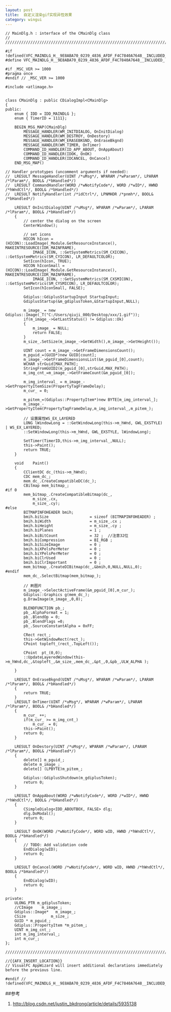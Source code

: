 ```yaml
---
layout: post
title:  自定义渲染gif实现异性效果
category: wingui
---
```


	// MainDlg.h : interface of the CMainDlg class
	//
	/////////////////////////////////////////////////////////////////////////////

	#if !defined(VFC_MAINDLG_H__9E8ABA70_0239_4836_AFDF_F4C7840A7648__INCLUDED_)
	#define VFC_MAINDLG_H__9E8ABA70_0239_4836_AFDF_F4C7840A7648__INCLUDED_

	#if _MSC_VER >= 1000
	#pragma once
	#endif // _MSC_VER >= 1000

	#include <atlimage.h>


	class CMainDlg : public CDialogImpl<CMainDlg>
	{
	public:
		enum { IDD = IDD_MAINDLG };
		enum { TimerID = 1111};

		BEGIN_MSG_MAP(CMainDlg)
			MESSAGE_HANDLER(WM_INITDIALOG, OnInitDialog)
			MESSAGE_HANDLER(WM_DESTROY, OnDestory)
			MESSAGE_HANDLER(WM_ERASEBKGND, OnEraseBkgnd)
			MESSAGE_HANDLER(WM_TIMER, OnTimer)
			COMMAND_ID_HANDLER(ID_APP_ABOUT, OnAppAbout)
			COMMAND_ID_HANDLER(IDOK, OnOK)
			COMMAND_ID_HANDLER(IDCANCEL, OnCancel)
		END_MSG_MAP()

	// Handler prototypes (uncomment arguments if needed):
	//	LRESULT MessageHandler(UINT /*uMsg*/, WPARAM /*wParam*/, LPARAM /*lParam*/, BOOL& /*bHandled*/)
	//	LRESULT CommandHandler(WORD /*wNotifyCode*/, WORD /*wID*/, HWND /*hWndCtl*/, BOOL& /*bHandled*/)
	//	LRESULT NotifyHandler(int /*idCtrl*/, LPNMHDR /*pnmh*/, BOOL& /*bHandled*/)

		LRESULT OnInitDialog(UINT /*uMsg*/, WPARAM /*wParam*/, LPARAM /*lParam*/, BOOL& /*bHandled*/)
		{
			// center the dialog on the screen
			CenterWindow();

			// set icons
			HICON hIcon = (HICON)::LoadImage(_Module.GetResourceInstance(), MAKEINTRESOURCE(IDR_MAINFRAME), 
				IMAGE_ICON, ::GetSystemMetrics(SM_CXICON), ::GetSystemMetrics(SM_CYICON), LR_DEFAULTCOLOR);
			SetIcon(hIcon, TRUE);
			HICON hIconSmall = (HICON)::LoadImage(_Module.GetResourceInstance(), MAKEINTRESOURCE(IDR_MAINFRAME), 
				IMAGE_ICON, ::GetSystemMetrics(SM_CXSMICON), ::GetSystemMetrics(SM_CYSMICON), LR_DEFAULTCOLOR);
			SetIcon(hIconSmall, FALSE);

			Gdiplus::GdiplusStartupInput StartupInput;  
			GdiplusStartup(&m_gdiplusToken,&StartupInput,NULL);  

			m_image_ = new Gdiplus::Image(_T("C:/Users/qiuji_000/Desktop/xxx/1.gif"));
			if(m_image_->GetLastStatus() != Gdiplus::Ok)
			{
				m_image_ = NULL;
				return FALSE;
			}
			m_size_.SetSize(m_image_->GetWidth(),m_image_->GetHeight());

			UINT count = m_image_->GetFrameDimensionsCount();
			m_pguid_=(GUID*)new GUID[count];
			m_image_->GetFrameDimensionsList(&m_pguid_[0],count);
			WCHAR strGuid[MAX_PATH];
			StringFromGUID2(m_pguid_[0],strGuid,MAX_PATH);
			m_img_cnt_=m_image_->GetFrameCount(&m_pguid_[0]);

			m_img_interval_ = m_image_->GetPropertyItemSize(PropertyTagFrameDelay);
			m_cur_ = 0;

			m_pitem_=(Gdiplus::PropertyItem*)new BYTE[m_img_interval_];
			m_image_->GetPropertyItem(PropertyTagFrameDelay,m_img_interval_,m_pitem_);

			// 设置属性WS_EX_LAYERED
			LONG lWindowLong = ::GetWindowLong(this->m_hWnd, GWL_EXSTYLE) | WS_EX_LAYERED;
			::SetWindowLong(this->m_hWnd, GWL_EXSTYLE, lWindowLong);
		
			SetTimer(TimerID,this->m_img_interval_,NULL);
			this->Paint();
			return TRUE;
		}

		void	Paint()
		{
			CClientDC dc_(this->m_hWnd);
			CDC mem_dc_;
			mem_dc_.CreateCompatibleDC(dc_);
			CBitmap mem_bitmap_;
	#if 0
			mem_bitmap_.CreateCompatibleBitmap(dc_,
				m_size_.cx,
				m_size_.cy);
	#else
			BITMAPINFOHEADER bmih;
			bmih.biSize                  = sizeof (BITMAPINFOHEADER) ;
			bmih.biWidth                 = m_size_.cx ;
			bmih.biHeight                = m_size_.cy ;
			bmih.biPlanes                = 1 ;
			bmih.biBitCount              = 32 ;  //注意32位
			bmih.biCompression           = BI_RGB ;
			bmih.biSizeImage             = 0 ;
			bmih.biXPelsPerMeter         = 0 ;
			bmih.biYPelsPerMeter         = 0 ;
			bmih.biClrUsed               = 0 ;
			bmih.biClrImportant          = 0 ;
			mem_bitmap_.CreateDIBitmap(dc_,&bmih,0,NULL,NULL,0);
	#endif
			mem_dc_.SelectBitmap(mem_bitmap_);

			// 刷图片
			m_image_->SelectActiveFrame(&m_pguid_[0],m_cur_);
			Gdiplus::Graphics g(mem_dc_);
			g.DrawImage(m_image_,0,0);

			BLENDFUNCTION pb_;
			pb_.AlphaFormat = 1;
			pb_.BlendOp = 0;
			pb_.BlendFlags =0;
			pb_.SourceConstantAlpha = 0xFF;

			CRect rect_;
			this->GetWindowRect(rect_);
			CPoint topleft_(rect_.TopLeft());

			CPoint  pt_(0,0);
			::UpdateLayeredWindow(this->m_hWnd,dc_,&topleft_,&m_size_,mem_dc_,&pt_,0,&pb_,ULW_ALPHA );

		}
	
		LRESULT OnEraseBkgnd(UINT /*uMsg*/, WPARAM /*wParam*/, LPARAM /*lParam*/, BOOL& /*bHandled*/)
		{
			return TRUE;
		}
		LRESULT OnTimer(UINT /*uMsg*/, WPARAM /*wParam*/, LPARAM /*lParam*/, BOOL& /*bHandled*/)
		{
			m_cur_ ++;
			if(m_cur_ >= m_img_cnt_)
				m_cur_ = 0;
			this->Paint();
			return 0;
		}
	
		LRESULT OnDestory(UINT /*uMsg*/, WPARAM /*wParam*/, LPARAM /*lParam*/, BOOL& /*bHandled*/)
		{
			delete[] m_pguid_;
			delete m_image_;
			delete[] (LPBYTE)m_pitem_;

			Gdiplus::GdiplusShutdown(m_gdiplusToken);  
			return 0;
		}

		LRESULT OnAppAbout(WORD /*wNotifyCode*/, WORD /*wID*/, HWND /*hWndCtl*/, BOOL& /*bHandled*/)
		{
			CSimpleDialog<IDD_ABOUTBOX, FALSE> dlg;
			dlg.DoModal();
			return 0;
		}

		LRESULT OnOK(WORD /*wNotifyCode*/, WORD wID, HWND /*hWndCtl*/, BOOL& /*bHandled*/)
		{
			// TODO: Add validation code 
			EndDialog(wID);
			return 0;
		}

		LRESULT OnCancel(WORD /*wNotifyCode*/, WORD wID, HWND /*hWndCtl*/, BOOL& /*bHandled*/)
		{
			EndDialog(wID);
			return 0;
		}

	private:
		ULONG_PTR m_gdiplusToken;  
		//CImage    m_image_;
		Gdiplus::Image*   m_image_;
		CSize			m_size_;
		GUID * m_pguid_;
		Gdiplus::PropertyItem *m_pitem_;
		UINT m_img_cnt_;
		int m_img_interval_;
		int m_cur_;
	};

	/////////////////////////////////////////////////////////////////////////////

	//{{AFX_INSERT_LOCATION}}
	// VisualFC AppWizard will insert additional declarations immediately before the previous line.

	#endif // !defined(VFC_MAINDLG_H__9E8ABA70_0239_4836_AFDF_F4C7840A7648__INCLUDED_)


##参考
1. <http://blog.csdn.net/justin_bkdrong/article/details/5935138>